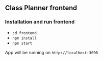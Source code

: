 ## Class Planner frontend

### Installation and run frontend
- `cd frontend`
- `npm install`
- `npm start`

App will be running on `http://localhost:3000`
